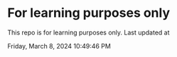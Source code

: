 # For learning purposes only
This repo is for learning purposes only.
Last updated at

Friday, March 8, 2024 10:49:46 PM

